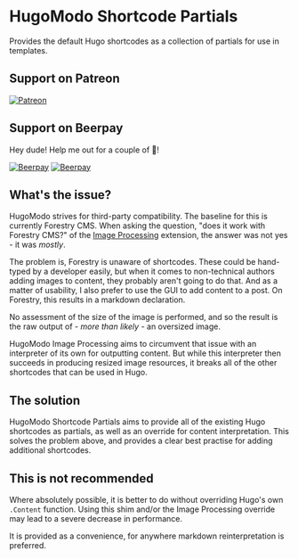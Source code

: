 # HugoModo Shortcode Partials

Provides the default Hugo shortcodes as a collection of partials for use in templates.

## Support on Patreon
[![Patreon](https://c5.patreon.com/external/logo/become_a_patron_button.png)](https://www.patreon.com/bePatron?u=4780882)

## Support on Beerpay
Hey dude! Help me out for a couple of :beers:!

[![Beerpay](https://beerpay.io/hugomodo/hugomodo-shortcode-partials/badge.svg?style=beer-square)](https://beerpay.io/hugomodo/hugomodo-shortcode-partials)  [![Beerpay](https://beerpay.io/hugomodo/hugomodo-shortcode-partials/make-wish.svg?style=flat-square)](https://beerpay.io/hugomodo/hugomodo-shortcode-partials?focus=wish)

## What's the issue?

HugoModo strives for third-party compatibility. The baseline for this is currently Forestry CMS. When asking the question, "does it work with Forestry CMS?" of the [Image Processing](/extensions/image-processing) extension, the answer was not yes - it was *mostly*.

The problem is, Forestry is unaware of shortcodes. These could be hand-typed by a developer easily, but when it comes to non-technical authors adding images to content, they probably aren't going to do that. And as a matter of usability, I also prefer to use the GUI to add content to a post. On Forestry, this results in a markdown declaration.

No assessment of the size of the image is performed, and so the result is the raw output of - *more than likely* - an oversized image.

HugoModo Image Processing aims to circumvent that issue with an interpreter of its own for outputting content. But while this interpreter then succeeds in producing resized image resources, it breaks all of the other shortcodes that can be used in Hugo.

## The solution

HugoModo Shortcode Partials aims to provide all of the existing Hugo shortcodes as partials, as well as an override for content interpretation. This solves the problem above, and provides a clear best practise for adding additional shortcodes.

## This is not recommended

Where absolutely possible, it is better to do without overriding Hugo's own `.Content` function. Using this shim and/or the Image Processing override may lead to a severe decrease in performance.

It is provided as a convenience, for anywhere markdown reinterpretation is preferred.
